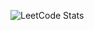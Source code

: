 ![LeetCode Stats](https://leetcode.card.workers.dev/chinghang0504?theme=default&font=baloo&extension=null)
